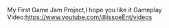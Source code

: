 My First Game Jam Project,I hope you like it
Gameplay Video:https://www.youtube.com/@issoeEnt/videos
